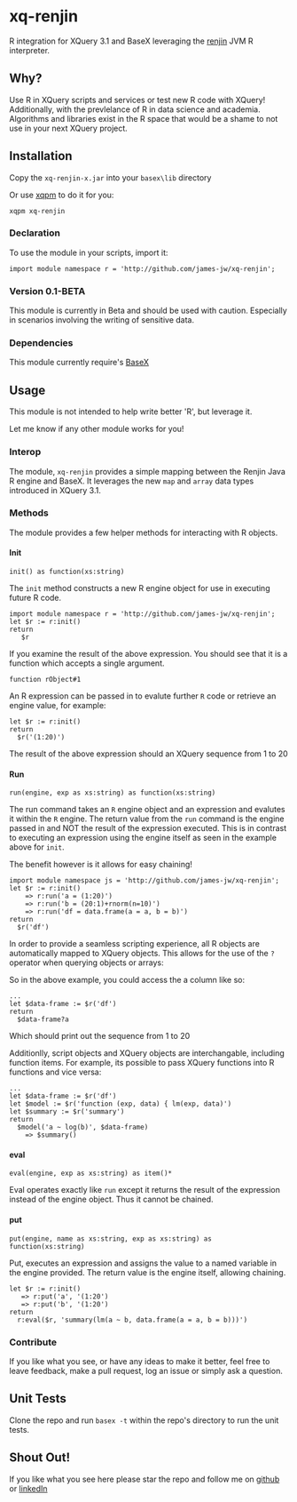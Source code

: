 # xq-renjin

R integration for XQuery 3.1 and BaseX leveraging the [renjin][3] JVM R interpreter.

## Why?

Use R in XQuery scripts and services or test new R code with XQuery! Additionally, with the 
prevlelance of R in data science and academia. Algorithms and libraries exist in the R space that would be a
shame to not use in your next XQuery project.

## Installation
Copy the ``xq-renjin-x.jar`` into your ``basex\lib`` directory 

Or use [xqpm][3] to do it for you:
```
xqpm xq-renjin
```

### Declaration
To use the module in your scripts, import it:

```xquery
import module namespace r = 'http://github.com/james-jw/xq-renjin';
```

### Version 0.1-BETA
This module is currently in Beta and should be used with caution. Especially in scenarios involving the
writing of sensitive data. 

### Dependencies
This module currently require's [BaseX][0]

## Usage 
This module is not intended to help write better 'R', but leverage it.

Let me know if any other module works for you!

### Interop

The module, `xq-renjin` provides a simple mapping between the Renjin Java R engine and BaseX. 
It leverages the new `map` and `array` data types introduced in XQuery 3.1.

### Methods
The module provides a few helper methods for interacting with R objects. 

#### Init

```xquery
init() as function(xs:string)
```

The `init` method constructs a new R engine object for use in executing future R code.

```xquery
import module namespace r = 'http://github.com/james-jw/xq-renjin';
let $r := r:init()
return
   $r
```

If you examine the result of the above expression. You should see that it is a function which accepts a single argument.
```xquery
function rObject#1
```

An R expression can be passed in to evalute further `R` code or retrieve an engine value, for example:

```xquery
let $r := r:init()
return
  $r('(1:20)')
```

The result of the above expression should an XQuery sequence from 1 to 20

#### Run
```xquery
run(engine, exp as xs:string) as function(xs:string)
```

The run command takes an `R` engine object and an expression and evalutes it within the `R` engine. The return value from the `run` command is the engine passed in and NOT the result of the expression executed. This is in contrast to executing an expression using the engine itself as seen in the example above for `init`. 

The benefit however is it allows for easy chaining!

```xquery
import module namespace js = 'http://github.com/james-jw/xq-renjin';
let $r := r:init()
    => r:run('a = (1:20)')
    => r:run('b = (20:1)+rnorm(n=10)')
    => r:run('df = data.frame(a = a, b = b)')
return
  $r('df')
```

In order to provide a seamless scripting experience, all R objects are automatically
mapped to XQuery objects. This allows for the use of the `?` operator when querying objects or arrays:

So in the above example, you could access the a column like so:

```xquery
...
let $data-frame := $r('df')
return
  $data-frame?a
```

Which should print out the sequence from 1 to 20

Additionlly, script objects and XQuery objects are interchangable, including
function items. For example, its possible to pass XQuery functions into R functions and vice versa:

```xquery
...
let $data-frame := $r('df')
let $model := $r('function (exp, data) { lm(exp, data)')
let $summary := $r('summary')
return
  $model('a ~ log(b)', $data-frame)
    => $summary() 
```

#### eval
```xquery
eval(engine, exp as xs:string) as item()*
```

Eval operates exactly like `run` except it returns the result of the expression instead of the engine object. Thus it cannot be chained.

#### put
```xquery
put(engine, name as xs:string, exp as xs:string) as function(xs:string)
```

Put, executes an expression and assigns the value to a named variable in the engine provided. The return value is the engine itself, allowing chaining.

```xquery
let $r := r:init()
   => r:put('a', '(1:20')
   => r:put('b', '(1:20')
return
  r:eval($r, 'summary(lm(a ~ b, data.frame(a = a, b = b)))')
```

### Contribute
If you like what you see, or have any ideas to make it better, feel free to leave feedback, make a pull request, log an issue or simply ask a question.

## Unit Tests
Clone the repo and run ``basex -t`` within the repo's directory to run the unit tests.

## Shout Out!
If you like what you see here please star the repo and follow me on [github][1] or [linkedIn][2]

[0]: http://www.basex.org
[1]: https://github.com/james-jw/xqpm
[2]: https://www.linkedin.com/pub/james-wright/61/25a/101
[3]: http://www.renjin.org/
